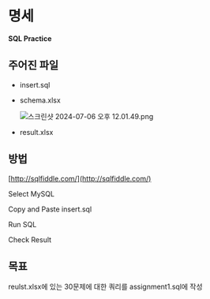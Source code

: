 # 명세   
**SQL Practice**

## 주어진 파일

- insert.sql
- schema.xlsx
    
    ![스크린샷 2024-07-06 오후 12.01.49.png](https://github.com/0214wnstjd/ITE2038/assets/109850168/da8cb325-ae41-403e-954d-d97d95c403b6)
    
- result.xlsx

## 방법

[http://sqlfiddle.com/](http://sqlfiddle.com/)

Select MySQL

Copy and Paste insert.sql 

Run SQL

Check Result   

## 목표

reulst.xlsx에 있는 30문제에 대한 쿼리를 assignment1.sql에 작성
